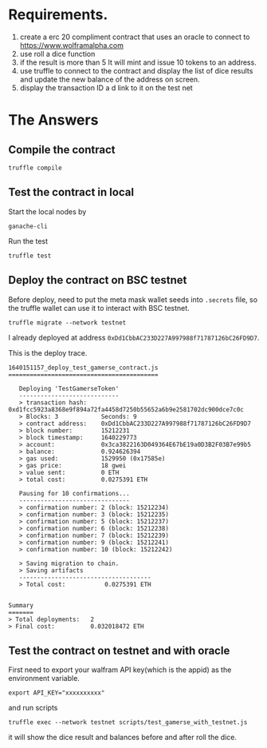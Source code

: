 # Requirements.
1) create a erc 20 compliment contract that uses an oracle to connect to https://www.wolframalpha.com
2) use roll a dice function
3) if the result is more than 5
It will mint and issue 10 tokens to an address.
4) use truffle to connect to the contract and display the list of dice results and update the new balance of the address on screen.
5) display the transaction ID a d link to it on the test net

# The Answers

## Compile the contract
```
truffle compile
```

## Test the contract in local

Start the local nodes by 
```
ganache-cli
```

Run the test
```
truffle test
```

## Deploy the contract on BSC testnet

Before deploy, need to put the meta mask wallet seeds into `.secrets` file, so the truffle wallet can use it to interact with BSC testnet.

```
truffle migrate --network testnet
```

I already deployed at address `0xDd1CbbAC233D227A997988f71787126bC26FD9D7`.

This is the deploy trace.

```
1640151157_deploy_test_gamerse_contract.js
==========================================

   Deploying 'TestGamerseToken'
   ----------------------------
   > transaction hash:    0xd1fcc5923a8368e9f894a72fa4458d7250b55652a6b9e2581702dc900dce7c0c
   > Blocks: 3            Seconds: 9
   > contract address:    0xDd1CbbAC233D227A997988f71787126bC26FD9D7
   > block number:        15212231
   > block timestamp:     1640229773
   > account:             0x3ca3822163D049364E67bE19a0D3B2F03B7e99b5
   > balance:             0.924626394
   > gas used:            1529950 (0x17585e)
   > gas price:           18 gwei
   > value sent:          0 ETH
   > total cost:          0.0275391 ETH

   Pausing for 10 confirmations...
   -------------------------------
   > confirmation number: 2 (block: 15212234)
   > confirmation number: 3 (block: 15212235)
   > confirmation number: 5 (block: 15212237)
   > confirmation number: 6 (block: 15212238)
   > confirmation number: 7 (block: 15212239)
   > confirmation number: 9 (block: 15212241)
   > confirmation number: 10 (block: 15212242)

   > Saving migration to chain.
   > Saving artifacts
   -------------------------------------
   > Total cost:           0.0275391 ETH


Summary
=======
> Total deployments:   2
> Final cost:          0.032018472 ETH
```

## Test the contract on testnet and with oracle
First need to export your walfram API key(which is the appid) as the environment variable.

```
export API_KEY="xxxxxxxxxx"
```

and run scripts

```
truffle exec --network testnet scripts/test_gamerse_with_testnet.js
```

it will show the dice result and balances before and after roll the dice.